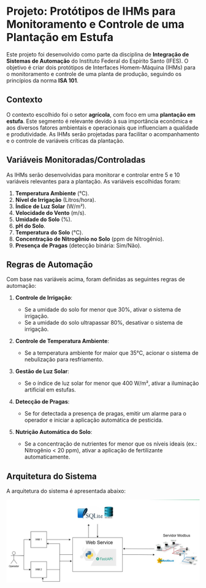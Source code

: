 # Projeto: Protótipos de IHMs para Monitoramento e Controle de uma Plantação em Estufa

Este projeto foi desenvolvido como parte da disciplina de **Integração de Sistemas de Automação** do Instituto Federal do Espírito Santo (IFES). O objetivo é criar dois protótipos de Interfaces Homem-Máquina (IHMs) para o monitoramento e controle de uma planta de produção, seguindo os princípios da norma **ISA 101**.

## Contexto

O contexto escolhido foi o setor **agrícola**, com foco em uma **plantação em estufa**. Este segmento é relevante devido à sua importância econômica e aos diversos fatores ambientais e operacionais que influenciam a qualidade e produtividade. As IHMs serão projetadas para facilitar o acompanhamento e o controle de variáveis críticas da plantação.

## Variáveis Monitoradas/Controladas

As IHMs serão desenvolvidas para monitorar e controlar entre 5 e 10 variáveis relevantes para a plantação. As variáveis escolhidas foram:

1. **Temperatura Ambiente** (°C).
2. **Nível de Irrigação** (Litros/hora).
3. **Índice de Luz Solar** (W/m²).
4. **Velocidade do Vento** (m/s).
5. **Umidade do Solo** (%).
6. **pH do Solo**.
7. **Temperatura do Solo** (°C).
8. **Concentração de Nitrogênio no Solo** (ppm de Nitrogênio).
9. **Presença de Pragas** (detecção binária: Sim/Não).

## Regras de Automação

Com base nas variáveis acima, foram definidas as seguintes regras de automação:

1. **Controle de Irrigação**:

   - Se a umidade do solo for menor que 30%, ativar o sistema de irrigação.
   - Se a umidade do solo ultrapassar 80%, desativar o sistema de irrigação.

2. **Controle de Temperatura Ambiente**:

   - Se a temperatura ambiente for maior que 35°C, acionar o sistema de nebulização para resfriamento.

3. **Gestão de Luz Solar**:

   - Se o índice de luz solar for menor que 400 W/m², ativar a iluminação artificial em estufas.

4. **Detecção de Pragas**:

   - Se for detectada a presença de pragas, emitir um alarme para o operador e iniciar a aplicação automática de pesticida.

5. **Nutrição Automática do Solo**:
   - Se a concentração de nutrientes for menor que os níveis ideais (ex.: Nitrogênio < 20 ppm), ativar a aplicação de fertilizante automaticamente.

## Arquitetura do Sistema

A arquitetura do sistema é apresentada abaixo:

![Arquitetura do Sistema](images/asi-project.jpg)
